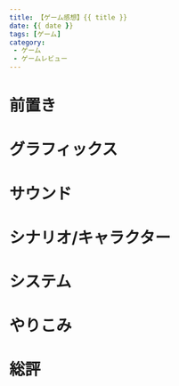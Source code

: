 ```yaml
---
title: 【ゲーム感想】{{ title }}
date: {{ date }}
tags: [ゲーム]
category:
 - ゲーム
 - ゲームレビュー
---
```


# 前置き

# グラフィックス

# サウンド

# シナリオ/キャラクター

# システム

# やりこみ

# 総評
